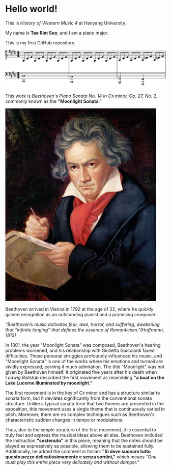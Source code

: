 # Hello world!

This is *History of Western Music 4* at Hanyang University.

My name is **Tae Rim Seo**, and I am a piano major.

This is my first GitHub repository.

<img src="Moonlight_Sonata_I.png">

This work is *Beethoven's Piano Sonata No. 14 in C♯ minor, Op. 27, No. 2*, commonly known as the **"Moonlight Sonata**."

<img src="L.v.Beethoven.png">

Beethoven arrived in Vienna in 1792 at the age of 22, where he quickly gained recognition as an outstanding pianist and a promising composer.

*"Beethoven’s music activates fear, awe, horror, and suffering, awakening that “infinite longing” that defines the essence of Romanticism."(Hoffmann, 1813)*

In 1801, the year "Moonlight Sonata" was composed, Beethoven's hearing problems worsened, and his relationship with Giulietta Guicciardi faced difficulties. These personal struggles profoundly influenced his music, and "Moonlight Sonata" is one of the works where his emotions and turmoil are vividly expressed, earning it much admiration.
The title "Moonlight" was not given by Beethoven himself. It originated five years after his death when *Ludwig Rellstab* described the first movement as resembling **"a boat on the Lake Lucerne illuminated by moonlight."**

The first movement is in the key of C♯ minor and has a structure similar to sonata form, but it deviates significantly from the conventional sonata structure.
Unlike a typical sonata form that two themes are presented in the exposition, this movement uses a single theme that is continuously varied in pitch. 
Moreover, there are no complex techniques such as Beethoven's characteristic sudden changes in tempo or modulations.

Thus, due to the simple structure of the first movement, it is essential to truly feel and express the musical ideas above all else.
Beethoven included the instruction **"sostenuto"** in this piece, meaning that the notes should be played as expressively as possible, allowing them to be sustained fully.
Additionally, he added the comment in Italian: **"Si deve suonare tutto questo pezzo delicatissimamente e senza sordini,"** which means *"One must play this entire piece very delicately and without damper."*
